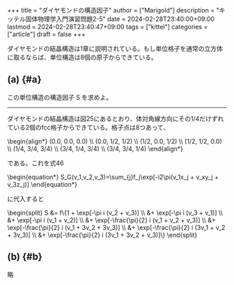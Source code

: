 +++
title = "ダイヤモンドの構造因子"
author = ["Marigold"]
description = "キッテル固体物理学入門演習問題2-5"
date = 2024-02-28T23:40:00+09:00
lastmod = 2024-02-28T23:40:47+09:00
tags = ["kittel"]
categories = ["article"]
draft = false
+++

ダイヤモンドの結晶構造は1章に説明されている。もし単位格子を通常の立方体に取るならば、単位構造は8個の原子からできている。

<!--more-->


## (a) {#a}

この単位構造の構造因子 S を求めよ。

---

ダイヤモンドの結晶構造は図25にあるとおり、体対角線方向にその1/4だけずれている2個のfcc格子からできている。格子点は8つあって、

\begin{align\*}
(0.0, 0.0, 0.0) \\\\
(0.0, 1/2, 1/2) \\\\
(1/2, 0.0, 1/2) \\\\
(1/2, 1/2, 0.0) \\\\
(1/4, 3/4, 3/4) \\\\
(3/4, 1/4, 3/4) \\\\
(3/4, 3/4, 1/4)
\end{align\*}

である。これを式46

\begin{equation\*}
S\_G(v\_1,v\_2,v\_3)=\sum\_{j}f\_j\exp[-i2\pi(v\_1x\_j + v\_xy\_j + v\_3z\_j)]
\end{equation\*}

に代入すると

\begin{split}
S &= f\\{1 + \exp[-\pi i (v\_2 + v\_3)] \\\\
        &+ \exp[-\pi i (v\_3 + v\_1)] \\\\
        &+ \exp[-\pi i (v\_1 + v\_2)] \\\\
        &+ \exp[-\frac{\pi}{2} i (v\_1 + v\_2 + v\_3)] \\\\
        &+ \exp[-\frac{\pi}{2} i (v\_1 + 3v\_2 + 3v\_3)] \\\\
        &+ \exp[-\frac{\pi}{2} i (3v\_1 + v\_2 + 3v\_3)] \\\\
        &+ \exp[-\frac{\pi}{2} i (3v\_1 + 3v\_2 + v\_3)]\\}
\end{split}


## (b) {#b}

略
